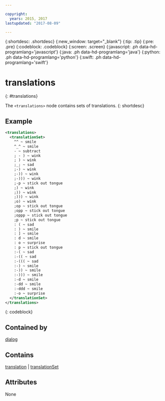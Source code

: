 ```yaml
---

copyright:
  years: 2015, 2017
lastupdated: "2017-08-09"

---
```


{:shortdesc: .shortdesc}
{:new_window: target="_blank"}
{:tip: .tip}
{:pre: .pre}
{:codeblock: .codeblock}
{:screen: .screen}
{:javascript: .ph data-hd-programlang='javascript'}
{:java: .ph data-hd-programlang='java'}
{:python: .ph data-hd-programlang='python'}
{:swift: .ph data-hd-programlang='swift'}

# translations
{: #translations}

The `<translations>` node contains sets of translations.
{: shortdesc}

## Example

```xml
<translations>
  <translationSet>
    ^^ ~ smile
    ^_^ ~ smile
    - ~ subtract
    ; - ) ~ wink
    ; ) ~ wink
    ;_; ~ sad
    ;-) ~ wink
    ;-)) ~ wink
    ;-))) ~ wink
    ;-p ~ stick out tongue
    ;) ~ wink
    ;)) ~ wink
    ;))) ~ wink
    ;o) ~ wink
    ;op ~ stick out tongue
    ;opp ~ stick out tongue
    ;oppp ~ stick out tongue
    ;p ~ stick out tongue
    : ( ~ sad
    : ) ~ smile
    : ] ~ smile
    : d ~ smile
    : o ~ surprise
    : p ~ stick out tongue
    :-( ~ sad
    :-(( ~ sad
    :-((( ~ sad
    :-) ~ smile
    :-)) ~ smile
    :-))) ~ smile
    :-d ~ smile
    :-dd ~ smile
    :-ddd ~ smile
    :-o ~ surprise
  </translationSet>
</translations>
```
{: codeblock}

## Contained by

[dialog](/docs/services/dialog/dialog.html)

## Contains

[translation](/docs/services/dialog/translation.html) | [translationSet](/docs/services/dialog/translationSet.html)

## Attributes

None
